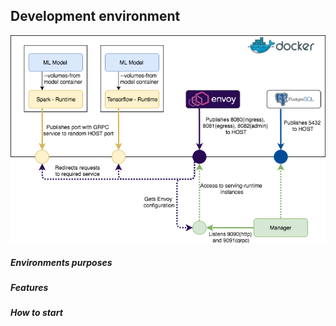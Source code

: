## Development environment

![Image](HydroServingDeployemnt_dev.png)

##### Environments purposes

##### Features

##### How to start